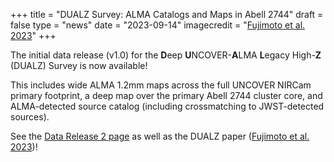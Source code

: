 +++
title = "DUALZ Survey: ALMA Catalogs and Maps in Abell 2744"
draft = false
type = "news"
date = "2023-09-14"
imagecredit = "<a href='https://arxiv.org/abs/2309.07834'>Fujimoto et al. 2023</a>"
+++

The initial data release (v1.0) for the 
<b>D</b>eep <b>U</b>NCOVER-<b>A</b>LMA <b>L</b>egacy High-<b>Z</b> (DUALZ) 
Survey is now available!

This includes wide ALMA 1.2mm maps across the full UNCOVER NIRCam primary footprint, 
a deep map over the primary Abell 2744 cluster core, and ALMA-detected source catalog 
(including crossmatching to JWST-detected sources).

See the [Data Release 2 page](/DR2.html#DUALZ) as well as 
the DUALZ paper ([Fujimoto et al. 2023](https://arxiv.org/abs/2309.07834))!

